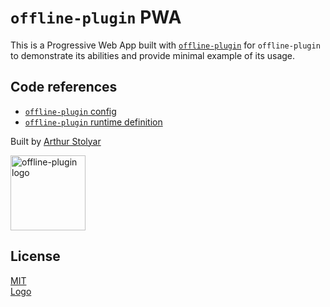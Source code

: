# `offline-plugin` PWA

This is a Progressive Web App built with [`offline-plugin`](https://github.com/NekR/offline-plugin) for `offline-plugin` to demonstrate its abilities and provide minimal example of its usage.

## Code references

* [`offline-plugin` config](https://github.com/NekR/offline-plugin-pwa/blob/master/webpack.config.js#L68)
* [`offline-plugin` runtime definition](https://github.com/NekR/offline-plugin-pwa/blob/master/src/main.js#L3)

Built by [Arthur Stolyar](https://twitter.com/nekrtemplar)

<img src="https://rawgit.com/NekR/offline-plugin/master/logo/logo.svg" width="120" alt="offline-plugin logo">

## License

[MIT](LICENSE.md)  
[Logo](https://github.com/NekR/offline-plugin/blob/master/logo/LICENSE.md)